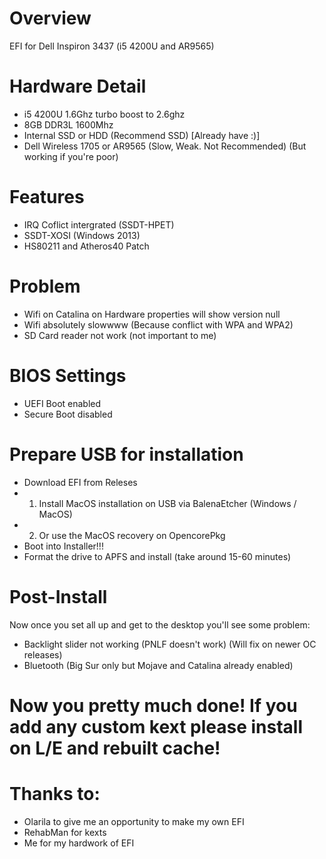 # Overview 
EFI for Dell Inspiron 3437 (i5 4200U and AR9565)
# Hardware Detail
- i5 4200U 1.6Ghz turbo boost to 2.6ghz
- 8GB DDR3L 1600Mhz
- Internal SSD or HDD (Recommend SSD) [Already have :)]
- Dell Wireless 1705 or AR9565 (Slow, Weak. Not Recommended) (But working if you're poor)
# Features
- IRQ Coflict intergrated (SSDT-HPET)
- SSDT-XOSI (Windows 2013)
- HS80211 and Atheros40 Patch
# Problem
- Wifi on Catalina on Hardware properties will show version null
- Wifi absolutely slowwww (Because conflict with WPA and WPA2)
- SD Card reader not work (not important to me)
# BIOS Settings
- UEFI Boot enabled
- Secure Boot disabled
# Prepare USB for installation
- Download EFI from Releses
- 1. Install MacOS installation on USB via BalenaEtcher (Windows / MacOS)
- 2. Or use the MacOS recovery on OpencorePkg
- Boot into Installer!!!
- Format the drive to APFS and install (take around 15-60 minutes)
# Post-Install
Now once you set all up and get to the desktop you'll see some problem:
- Backlight slider not working (PNLF doesn't work) (Will fix on newer OC releases)
- Bluetooth (Big Sur only but Mojave and Catalina already enabled)
# Now you pretty much done! If you add any custom kext please install on L/E and rebuilt cache!
# Thanks to:
- Olarila to give me an opportunity to make my own EFI
- RehabMan for kexts
- Me for my hardwork of EFI
